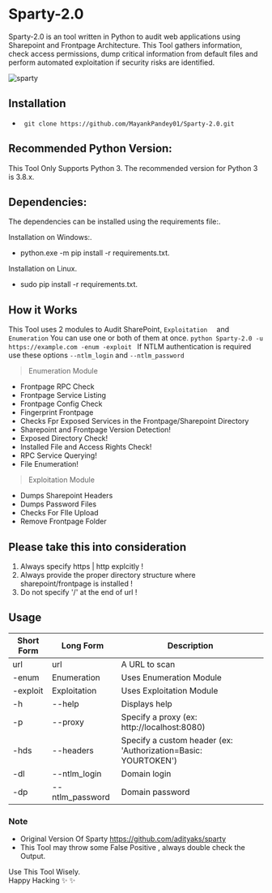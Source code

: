 # Sparty-2.0

Sparty-2.0 is an  tool written in Python to audit web applications using Sharepoint and Frontpage Architecture. This Tool gathers information, check access permissions, dump critical information from default files and perform automated exploitation if security risks are identified. 

![sparty](https://user-images.githubusercontent.com/29165227/119223005-c09a2680-bb14-11eb-86b8-b8eaf5c7e62e.PNG)



## Installation
- ` git clone https://github.com/MayankPandey01/Sparty-2.0.git`

## Recommended Python Version:
This Tool Only Supports Python 3.
The recommended version for Python 3 is 3.8.x.

## Dependencies:

The dependencies can be installed using the requirements file:.

Installation on Windows:.
- python.exe -m pip install -r requirements.txt.

Installation on Linux.
- sudo pip install -r requirements.txt.

## How it Works
This Tool uses 2 modules to Audit  SharePoint, `Exploitation  ` and `Enumeration`
You can use one or both of them at once. `python Sparty-2.0 -u https://example.com -enum -exploit `
If NTLM authentication is required use these options `--ntlm_login` and `--ntlm_password` 

> Enumeration Module

- Frontpage RPC Check
- Frontpage Service Listing
- Frontpage Config Check
- Fingerprint Frontpage
- Checks Fpr Exposed Services in the Frontpage/Sharepoint  Directory
- Sharepoint and Frontpage Version Detection!
- Exposed Directory Check!
- Installed File and Access Rights Check!
- RPC Service Querying!
- File Enumeration!

> Exploitation Module

- Dumps Sharepoint Headers
- Dumps Password Files
- Checks For FIle Upload
- Remove Frontpage Folder


## Please take this into consideration

1. Always specify https | http explcitly !
2. Always provide the proper directory structure where sharepoint/frontpage is installed !
3. Do not specify '/' at the end of url !

## Usage

Short Form    | Long Form     | Description
------------- | ------------- |-------------
url           | url           | A URL to scan 
-enum            | Enumeration| Uses Enumeration Module
-exploit            | Exploitation  | Uses Exploitation Module
-h            | --help        | Displays help 
-p           | --proxy        | Specify a proxy (ex: http://localhost:8080) 
-hds            | --headers        | Specify a custom header (ex: 'Authorization=Basic: YOURTOKEN')
-dl           |--ntlm_login | Domain login
-dp           |--ntlm_password| Domain password


### Note
- Original Version Of Sparty https://github.com/adityaks/sparty
- This Tool may throw some False Positive , always double check the Output.

Use This Tool Wisely.\
Happy Hacking :sparkles: :sparkles:
